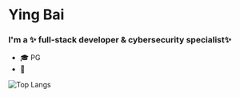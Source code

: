 # Ying Bai
### I'm a ✨ full-stack developer & cybersecurity specialist✨ 
- 🎓 PG
- 🌱 




![Top Langs](https://github-readme-stats.vercel.app/api/top-langs/?username=Miranda-Bai&hide=Jupyter%20Notebook&layout=compact&langs_count=10)
